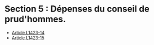 # Section 5 : Dépenses du conseil de prud'hommes.

* [Article L1423-14](./LEGIARTI000006901480.md)
* [Article L1423-15](./LEGIARTI000006901481.md)
